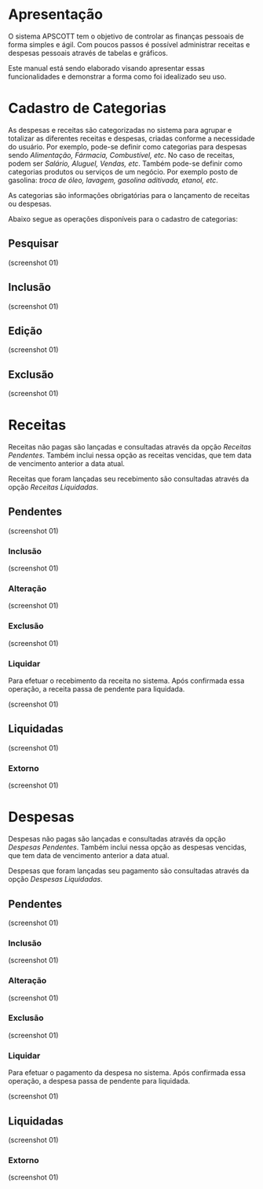 # Apresentação

O sistema APSCOTT tem o objetivo de controlar as finanças pessoais de forma simples e ágil. Com poucos passos é possível administrar receitas e despesas pessoais através de tabelas e gráficos.

Este manual está sendo elaborado visando apresentar essas funcionalidades e demonstrar a forma como foi idealizado seu uso.

# Cadastro de Categorias

As despesas e receitas são categorizadas no sistema para agrupar e totalizar as diferentes receitas e despesas, criadas conforme a necessidade do usuário.
Por exemplo, pode-se definir como categorias para despesas sendo *Alimentação, Fármacia, Combustível, etc*. No caso de receitas, podem ser *Salário, Aluguel, Vendas, etc*.
Também pode-se definir como categorias produtos ou serviços de um negócio. Por exemplo posto de gasolina: *troca de óleo, lavagem, gasolina aditivada, etanol, etc*.

As categorias são informações obrigatórias para o lançamento de receitas ou despesas.

Abaixo segue as operações disponíveis para o cadastro de categorias:

## Pesquisar

(screenshot 01)

## Inclusão

(screenshot 01)

## Edição

(screenshot 01)

## Exclusão

(screenshot 01)

# Receitas

Receitas não pagas são lançadas e consultadas através da opção *Receitas Pendentes*. Também inclui nessa opção as receitas vencidas, que tem data de vencimento anterior a data atual.

Receitas que foram lançadas seu recebimento são consultadas através da opção *Receitas Liquidadas*.

## Pendentes

(screenshot 01)

### Inclusão

(screenshot 01)

### Alteração

(screenshot 01)

### Exclusão

(screenshot 01)

### Liquidar

Para efetuar o recebimento da receita no sistema. Após confirmada essa operação, a receita passa de pendente para liquidada.

(screenshot 01)

## Liquidadas

(screenshot 01)

### Extorno

(screenshot 01)

# Despesas

Despesas não pagas são lançadas e consultadas através da opção *Despesas Pendentes*. Também inclui nessa opção as despesas vencidas, que tem data de vencimento anterior a data atual.

Despesas que foram lançadas seu pagamento são consultadas através da opção *Despesas Liquidadas*.

## Pendentes

(screenshot 01)

### Inclusão

(screenshot 01)

### Alteração

(screenshot 01)

### Exclusão

(screenshot 01)

### Liquidar

Para efetuar o pagamento da despesa no sistema. Após confirmada essa operação, a despesa passa de pendente para liquidada.

(screenshot 01)

## Liquidadas

(screenshot 01)

### Extorno

(screenshot 01)
